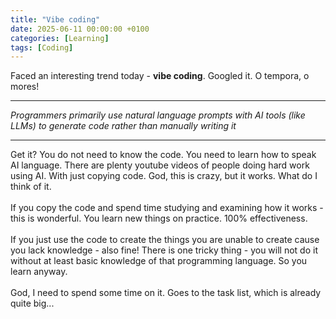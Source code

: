 ```yaml
---
title: "Vibe coding"
date: 2025-06-11 00:00:00 +0100
categories: [Learning]
tags: [Coding]
---
```

Faced an interesting trend today - <strong>vibe coding</strong>. Googled it. O tempora, o mores!
<hr>
<em>Programmers primarily use natural language prompts with AI tools (like LLMs) to generate code rather than manually writing it</em>
<hr>
Get it? You do not need to know the code. You need to learn how to speak AI language. There are plenty youtube videos of people doing hard work using AI. With just copying code. God, this is crazy, but it works. What do I think of it.<br><br>
If you copy the code and spend time studying and examining how it works - this is wonderful. You learn new things on practice. 100% effectiveness.<br><br>
If you just use the code to create the things you are unable to create cause you lack knowledge - also fine! There is one tricky thing - you will not do it without at least basic knowledge of that programming language. So you learn anyway.
<br><br>
God, I need to spend some time on it. Goes to the task list, which is already quite big...
